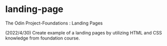 # landing-page
The Odin Project-Foundations : Landing Pages

(2022/4/30) Create example of a landing pages by utilizing HTML and CSS knowledge from foundation course.